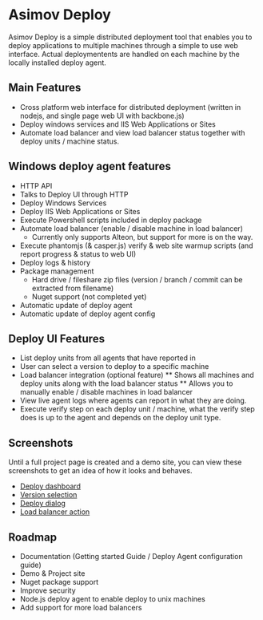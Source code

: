 Asimov Deploy
=============

Asimov Deploy is a simple distributed deployment tool that enables you to deploy applications to multiple machines through a simple to use web interface. Actual deploymentents are handled on each machine by the locally installed deploy agent.

## Main Features
* Cross platform web interface for distributed deployment (written in nodejs, and single page web UI with backbone.js)
* Deploy windows services and IIS Web Applications or Sites
* Automate load balancer and view load balancer status together with deploy units / machine status.

## Windows deploy agent features
* HTTP API
* Talks to Deploy UI through HTTP
* Deploy Windows Services
* Deploy IIS Web Applications or Sites
* Execute Powershell scripts included in deploy package
* Automate load balancer (enable / disable machine in load balancer)
    * Currently only supports Alteon, but support for more is on the way.
* Execute phantomjs (& casper.js) verify & web site warmup scripts (and report progress & status to web UI)
* Deploy logs & history
* Package management
   * Hard drive / fileshare zip files (version / branch / commit can be extracted from filename)
   * Nuget support (not completed yet)
* Automatic update of deploy agent
* Automatic update of deploy agent config

## Deploy UI Features
* List deploy units from all agents that have reported in
* User can select a version to deploy to a specific machine
* Load balancer integration (optional feature)
** Shows all machines and deploy units along with the load balancer status
** Allows you to manually enable / disable machines in load balancer
* View live agent logs where agents can report in what they are doing.
* Execute verify step on each deploy unit / machine, what the verify step does is up to the agent and depends on the deploy unit type.

## Screenshots
Until a full project page is created and a demo site, you can view these screenshots to get an idea of how it looks and behaves.
* [Deploy dashboard](https://raw.github.com/asimov-deploy/asimov-deploy/gh-pages/images/screenshots/screenshot-1.png)
* [Version selection](https://github.com/asimov-deploy/asimov-deploy/raw/gh-pages/images/screenshots/screenshot-2-select-version.PNG)
* [Deploy dialog](https://github.com/asimov-deploy/asimov-deploy/raw/gh-pages/images/screenshots/screenshot-3-confirm-deploy.PNG)
* [Load balancer action](https://github.com/asimov-deploy/asimov-deploy/raw/gh-pages/images/screenshots/screenshot-4-loadbalancer.PNG)

## Roadmap
* Documentation (Getting started Guide / Deploy Agent configuration guide)
* Demo & Project site
* Nuget package support
* Improve security
* Node.js deploy agent to enable deploy to unix machines
* Add support for more load balancers

